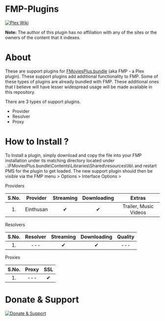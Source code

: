 FMP-Plugins
===================
[![Plex Wiki](https://img.shields.io/badge/Plex%20Forums-FMoviesPlus-E5A00D.svg?style=flat)](https://github.com/coder-alpha/FMoviesPlus.bundle/wiki)

**Note:** The author of this plugin has no affiliation with any of the sites or the owners of the content that it indexes.


About
=================
These are support plugins for [FMoviesPlus.bundle](https://github.com/coder-alpha/FMoviesPlus.bundle) (aka FMP - a Plex plugin). These support plugins add additional functionality to FMP. Some of these types of plugins are already bundled with FMP. These additional ones that I believe will have lesser widespread usage will be made available in this repository.

There are 3 types of support plugins.
- Provider
- Resolver
- Proxy

How to Install ?
=================
To Install a plugin, simply download and copy the file into your FMP installation under its matching directory located under ..\FMoviesPlus.bundle\Contents\Libraries\Shared\resources\lib\ and restart PMS for the plugin to get loaded. The new support plugin should then be visible via the FMP menu > Options > Interface Options >

Providers

| S.No.   |	Provider	|	Streaming	|	Downloading	|	Extras				          |
|	:---:		|	:---:		  |	:---:		  |	:---:		    |	:---:				            |
| 1.      |	Einthusan	|	✔         |	✔			     | Trailer, Music Videos	 |

Resolvers

| S.No.   |	Resolver	|	Streaming	|	Downloading	|	Quality				          |
|	:---:		|	:---:		  |	:---:		  |	:---:		    |	:---:				            |
| 1.      |	---	      |	✔         |	✔			     | ---                     |

Proxies

| S.No.   |	Proxy   	|	SSL       |
|	:---:		|	:---:		  |	:---:		  |
| 1.      |	---	      |	✔         |



Donate & Support
================
[![Donate & Support](https://www.paypalobjects.com/en_US/i/btn/btn_donateCC_LG.gif)](https://www.paypal.com/cgi-bin/webscr?cmd=_s-xclick&amp;hosted_button_id=3T3FQDKDZHZ9L)
